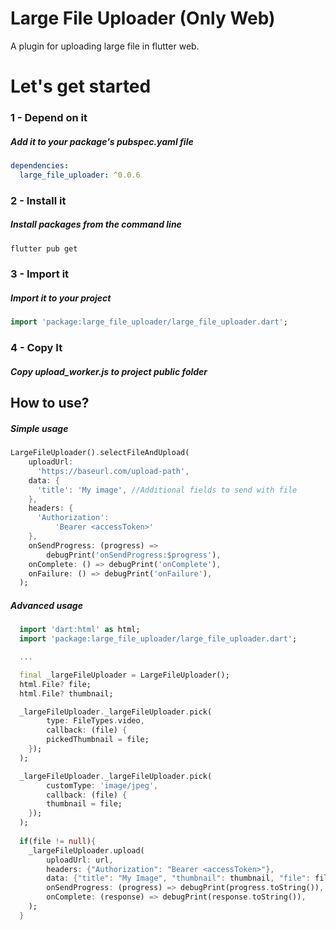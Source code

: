 # Large File Uploader (Only Web)

A plugin for uploading large file in flutter web.

# Let's get started

### 1 - Depend on it

##### Add it to your package's pubspec.yaml file

```yml
dependencies:
  large_file_uploader: ^0.0.6
```


### 2 - Install it

##### Install packages from the command line
```sh
flutter pub get
```


### 3 - Import it

##### Import it to your project
```dart
import 'package:large_file_uploader/large_file_uploader.dart';
```

### 4 - Copy It

##### Copy upload_worker.js to project public folder

## How to use?
##### Simple usage

```dart
LargeFileUploader().selectFileAndUpload(
    uploadUrl:
      'https://baseurl.com/upload-path',
    data: {
      'title': 'My image', //Additional fields to send with file
    },
    headers: {
      'Authorization':
          'Bearer <accessToken>' 
    },
    onSendProgress: (progress) =>
        debugPrint('onSendProgress:$progress'),
    onComplete: () => debugPrint('onComplete'),
    onFailure: () => debugPrint('onFailure'),
  );
```

##### Advanced usage

```dart
  import 'dart:html' as html;
  import 'package:large_file_uploader/large_file_uploader.dart';

  ...

  final _largeFileUploader = LargeFileUploader();
  html.File? file; 
  html.File? thumbnail;

  _largeFileUploader._largeFileUploader.pick(
        type: FileTypes.video, 
        callback: (file) {
        pickedThumbnail = file;
    });
  );

  _largeFileUploader._largeFileUploader.pick(
        customType: 'image/jpeg', 
        callback: (file) {
        thumbnail = file;
    });
  );
  
  if(file != null){
    _largeFileUploader.upload(
        uploadUrl: url,
        headers: {"Authorization": "Bearer <accessToken>"},
        data: {"title": "My Image", "thumbnail": thumbnail, "file": file},
        onSendProgress: (progress) => debugPrint(progress.toString()),
        onComplete: (response) => debugPrint(response.toString()),
    );
  }
  
```